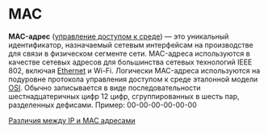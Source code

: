 MAC
========================

**MAC-адрес** ([управление доступом к среде](%D0%9C%D0%B5%D1%82%D0%BE%D0%B4%D1%8B%20%D0%B4%D0%BE%D1%81%D1%82%D1%83%D0%BF%D0%B0%20%D0%BA%20%D1%81%D1%80%D0%B5%D0%B4%D0%B5%20%D0%BF%D0%B5%D1%80%D0%B5%D0%B4%D0%B0%D1%87%D0%B8%20%D0%B4%D0%B0%D0%BD%D0%BD%D1%8B%D1%85%2F%D0%9C%D0%B5%D1%82%D0%BE%D0%B4%D1%8B%20%D0%B4%D0%BE%D1%81%D1%82%D1%83%D0%BF%D0%B0%20%D0%BA%20%D1%81%D1%80%D0%B5%D0%B4%D0%B5%20%D0%BF%D0%B5%D1%80%D0%B5%D0%B4%D0%B0%D1%87%D0%B8%20%D0%B4%D0%B0%D0%BD%D0%BD%D1%8B%D1%85.md)) — это уникальный идентификатор, назначаемый сетевым интерфейсам на производстве для связи в физическом сегменте сети. MAC-адреса используются в качестве сетевых адресов для большинства сетевых технологий IEEE 802, включая [Ethernet](Ethernet%2FEthernet%20Frame.md) и Wi-Fi. Логически MAC-адреса используются на подуровне протокола управления доступом к среде эталонной модели [OSI](OSI%2F%D0%9C%D0%BE%D0%B4%D0%B5%D0%BB%D1%8C%20OSI.md). Обычно записывается в виде последовательности шестнадцатеричных цифр 12 цифр, сгруппированных в шесть пар, разделенных дефисами. Пример: 00-00-00-00-00-00

[Различия между IP и MAC адресами](%D0%9C%D0%90%D0%A1%20%D0%B8%20I%D0%A0-%D0%B0%D0%B4%D1%80%D0%B5%D1%81%D0%B0%D1%86%D0%B8%D1%8F.md)